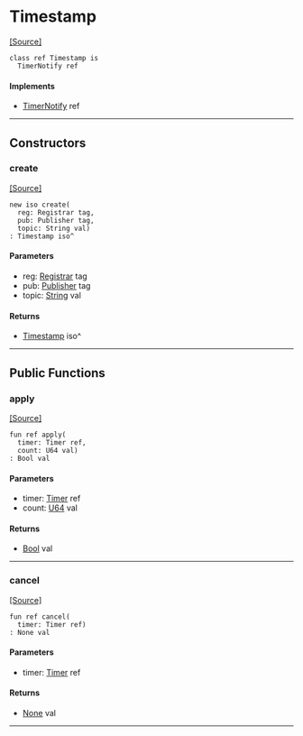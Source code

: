 # Timestamp
<span class="source-link">[[Source]](src/mqtt-configurator/timestamp.md#L-0-9)</span>
```pony
class ref Timestamp is
  TimerNotify ref
```

#### Implements

* [TimerNotify](time-TimerNotify.md) ref

---

## Constructors

### create
<span class="source-link">[[Source]](src/mqtt-configurator/timestamp.md#L-0-15)</span>


```pony
new iso create(
  reg: Registrar tag,
  pub: Publisher tag,
  topic: String val)
: Timestamp iso^
```
#### Parameters

*   reg: [Registrar](bureaucracy-Registrar.md) tag
*   pub: [Publisher](mqtt-publisher-Publisher.md) tag
*   topic: [String](builtin-String.md) val

#### Returns

* [Timestamp](mqtt-configurator-Timestamp.md) iso^

---

## Public Functions

### apply
<span class="source-link">[[Source]](src/mqtt-configurator/timestamp.md#L-0-20)</span>


```pony
fun ref apply(
  timer: Timer ref,
  count: U64 val)
: Bool val
```
#### Parameters

*   timer: [Timer](time-Timer.md) ref
*   count: [U64](builtin-U64.md) val

#### Returns

* [Bool](builtin-Bool.md) val

---

### cancel
<span class="source-link">[[Source]](src/mqtt-configurator/timestamp.md#L-0-38)</span>


```pony
fun ref cancel(
  timer: Timer ref)
: None val
```
#### Parameters

*   timer: [Timer](time-Timer.md) ref

#### Returns

* [None](builtin-None.md) val

---

